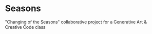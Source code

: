 Seasons
=======

"Changing of the Seasons" collaborative project for a Generative Art &amp; Creative Code class
